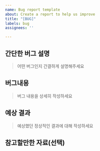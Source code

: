 ```yaml
---
name: Bug report template
about: Create a report to help us improve
title: "[BUG]"
labels: bug
assignees: ''

---
```


## 간단한 버그 설명

> 어떤 버그인지 간결하게 설명해주세요

## 버그내용

> 버그 내용을 상세히 작성하세요

## 예상 결과

> 예상했던 정상적인 결과에 대해 작성하세요

## 참고할만한 자료(선택)
